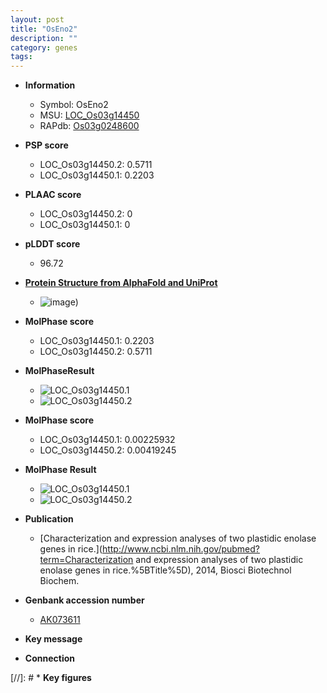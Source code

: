 ```yaml
---
layout: post
title: "OsEno2"
description: ""
category: genes
tags: 
---
```


* **Information**  
    + Symbol: OsEno2  
    + MSU: [LOC_Os03g14450](http://rice.plantbiology.msu.edu/cgi-bin/ORF_infopage.cgi?orf=LOC_Os03g14450)  
    + RAPdb: [Os03g0248600](http://rapdb.dna.affrc.go.jp/viewer/gbrowse_details/irgsp1?name=Os03g0248600)  

* **PSP score**  
    + LOC_Os03g14450.2: 0.5711 
    + LOC_Os03g14450.1: 0.2203 

* **PLAAC score**  
    + LOC_Os03g14450.2: 0 
    + LOC_Os03g14450.1: 0 

* **pLDDT score**
    + 96.72

* **[Protein Structure from AlphaFold and UniProt](https://www.uniprot.org/uniprotkb/Q10P35/entry#structure)**
    + ![image](https://ricepsp.github.io/images/Q1/AF-Q10P35-F1.png))

* **MolPhase score**
    + LOC_Os03g14450.1: 0.2203
    + LOC_Os03g14450.2: 0.5711

* **MolPhaseResult**
    + ![LOC_Os03g14450.1](https://ricepsp.github.io/pictures/LOC_Os03g/LOC_Os03g14450.1.png)
    + ![LOC_Os03g14450.2](https://ricepsp.github.io/pictures/LOC_Os03g/LOC_Os03g14450.2.png)

* **MolPhase score**
    + LOC_Os03g14450.1: 0.00225932
    + LOC_Os03g14450.2: 0.00419245

* **MolPhase Result**
    + ![LOC_Os03g14450.1](https://304243504.github.io/Pictures/LOC_Os03g/LOC_Os03g14450.1.png)
    + ![LOC_Os03g14450.2](https://304243504.github.io/Pictures/LOC_Os03g/LOC_Os03g14450.2.png)

* **Publication**  
    + [Characterization and expression analyses of two plastidic enolase genes in rice.](http://www.ncbi.nlm.nih.gov/pubmed?term=Characterization and expression analyses of two plastidic enolase genes in rice.%5BTitle%5D), 2014, Biosci Biotechnol Biochem.

* **Genbank accession number**  
    + [AK073611](http://www.ncbi.nlm.nih.gov/nuccore/AK073611)

* **Key message**  

* **Connection**  

[//]: # * **Key figures**  


